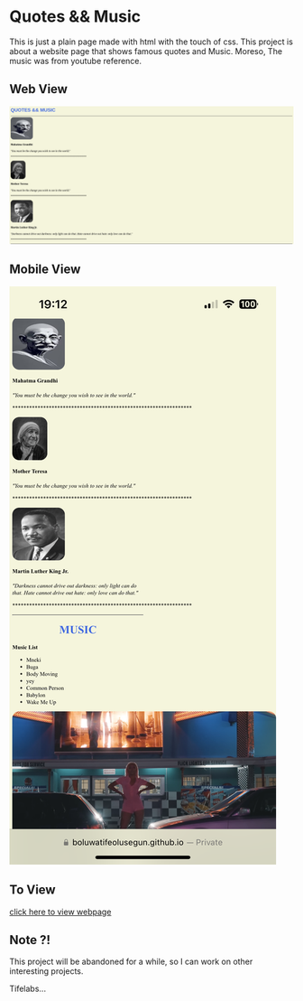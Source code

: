 # Quotes && Music
This is just a plain page made with html with the touch of css.
This project is about a website page that shows famous quotes and Music.
Moreso, The music was from youtube reference.
## Web View
![Web view](./assets/Images/web.png)

## Mobile View
![Mobile View](./assets/Images/mobile.png)

## To View
 [click here to view webpage](https://tifelabs.github.io/quotes-and-music/)

## Note ?!
This project will be abandoned for a while, so I can work on other interesting projects.

Tifelabs...